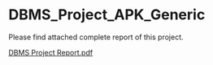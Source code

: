 # DBMS_Project_APK_Generic
Please find attached complete report of this project.

[DBMS Project Report.pdf](https://github.com/Pranavumak13/DBMS_Project_APK_Generic/files/10140115/DBMS.Project.Report.pdf)
